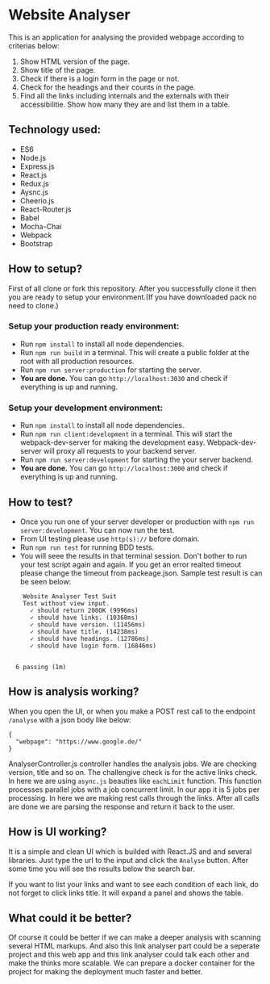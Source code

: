 # Website Analyser

This is an application for analysing the provided webpage according to criterias below:

1. Show HTML version of the page.
2. Show title of the page.
3. Check if there is a login form in the page or not.
4. Check for the headings and their counts in the page.
5. Find all the links including internals and the externals with their accessibilitie. Show how many they are and list them in a table.

## Technology used:
* ES6
* Node.js
* Express.js
* React.js
* Redux.js
* Aysnc.js
* Cheerio.js
* React-Router.js
* Babel
* Mocha-Chai
* Webpack
* Bootstrap

## How to setup?

First of all clone or fork this repository. After you successfully clone it then you are ready to setup your environment.(If you have downloaded pack no need to clone.)

### Setup your production ready environment:
* Run `npm install` to install all node dependencies.
* Run `npm run build` in a terminal. This will create a public folder at the root with all production resources.
* Run `npm run server:production` for starting the server.
* **You are done.** You can go `http://localhost:3030` and check if everything is up and running.

### Setup your development environment:
* Run `npm install` to install all node dependencies.
* Run `npm run client:development` in a terminal. This will start the webpack-dev-server for making the development easy. Webpack-dev-server will proxy all requests to your backend server.
* Run `npm run server:development` for starting the your server backend.
* **You are done.** You can go `http://localhost:3000` and check if everything is up and running.

## How to test?
* Once you run one of your server developer or production with `npm run server:development`. You can now run the test.
* From UI testing please use `http(s)://` before domain.
* Run `npm run test` for running BDD tests.
* You will seee the results in that terminal session. Don't bother to run your test script again and again. If you get an error realted timeout please change the timeout from packeage.json. Sample test result is can be seen below:

```
    Website Analyser Test Suit
    Test without view input.
      ✓ should return 200OK (9996ms)
      ✓ should have links. (10368ms)
      ✓ should have version. (11456ms)
      ✓ should have title. (14238ms)
      ✓ should have headings. (12786ms)
      ✓ should have login form. (16846ms)


  6 passing (1m)
```

## How is analysis working?
When you open the UI, or when you make a POST rest call to the endpoint `/analyse` with a json body like below:
```
{
  "webpage": "https://www.google.de/"
}
```
AnalyserController.js controller handles the analysis jobs. We are checking version, title and so on. The challengive check is for the active links check. In here we are using `async.js` beauties like `eachLimit` function. This function processes parallel jobs with a job concurrent limit. In our app it is 5 jobs per processing. In here we are making rest calls through the links. After all calls are done we are parsing the response and return it back to the user.

## How is UI working?
It is a simple and clean UI which is builded with React.JS and and several libraries. Just type the url to the input and click the `Analyse` button. After some time you will see the results below the search bar. 

If you want to list your links and want to see each condition of each link, do not forget to click links title. It will expand a panel and shows the table.

## What could it be better?
Of course it could be better if we can make a deeper analysis with scanning several HTML markups. And also this link analyser part could be a seperate project and this web app and this link analyser could talk each other and make the thinks more scalable. We can prepare a docker container for the project for making the deployment much faster and better. 